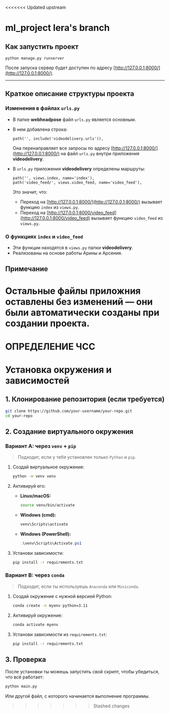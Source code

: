 <<<<<<< Updated upstream
# ml_project lera's branch

## Как запустить проект

```
python manage.py runserver
```

После запуска сервер будет доступен по адресу [http://127.0.0.1:8000/](http://127.0.0.1:8000/).

---

## Краткое описание структуры проекта

### Изменения в файлах `urls.py`

- В папке **webheadpose** файл `urls.py` является основным.
- В нем добавлена строка:

  ```
  path('', include('videodelivery.urls')),
  ```

  Она перенаправляет все запросы по адресу [http://127.0.0.1:8000/](http://127.0.0.1:8000/) на файл `urls.py` внутри приложения **videodelivery**.

- В `urls.py` приложения **videodelivery** определены маршруты:

  ```
  path('', views.index, name='index'),
  path('video_feed/', views.video_feed, name='video_feed'),
  ```

  Это значит, что:
  
  - Переход на [http://127.0.0.1:8000/](http://127.0.0.1:8000/) вызывает функцию `index` из `views.py`.
  - Переход на [http://127.0.0.1:8000/video_feed](http://127.0.0.1:8000/video_feed) вызывает функцию `video_feed` из `views.py`.

### О функциях `index` и `video_feed`

- Эти функции находятся в `views.py` папки **videodelivery**.
- Реализованы на основе работы Арины и Арсения.

## Примечание

Остальные файлы приложния оставлены без изменений — они были автоматически созданы при создании проекта.
=======

# ОПРЕДЕЛЕНИЕ ЧСС

# Установка окружения и зависимостей

## 1. Клонирование репозитория (если требуется)
```bash
git clone https://github.com/your-username/your-repo.git
cd your-repo
```

## 2. Создание виртуального окружения

### Вариант A: через `venv` + `pip`
> Подходит, если у тебя установлен только `Python` и `pip`.

1. Создай виртуальное окружение:
   ```bash
   python -m venv venv
   ```

2. Активируй его:

   - **Linux/macOS:**
     ```bash
     source venv/bin/activate
     ```

   - **Windows (cmd):**
     ```cmd
     venv\Scripts\activate
     ```

   - **Windows (PowerShell):**
     ```powershell
     .\venv\Scripts\Activate.ps1
     ```

3. Установи зависимости:
   ```bash
   pip install -r requirements.txt
   ```

### Вариант B: через `conda`
> Подходит, если ты используешь `Anaconda` или `Miniconda`.

1. Создай окружение с нужной версией Python:
   ```bash
   conda create -n myenv python=3.11
   ```

2. Активируй окружение:
   ```bash
   conda activate myenv
   ```

3. Установи зависимости из `requirements.txt`:
   ```bash
   pip install -r requirements.txt
   ```

## 3. Проверка

После установки ты можешь запустить свой скрипт, чтобы убедиться, что всё работает:

```bash
python main.py
```

Или другой файл, с которого начинается выполнение программы.
>>>>>>> Stashed changes
